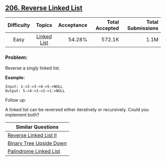 ## [206. Reverse Linked List](https://leetcode.com/problems/reverse-linked-list/)

| Difficulty | Topics | Acceptance | Total Accepted | Total Submissions |
| :-: | :-: | --: | --: | --: |
| Easy | [Linked List](https://leetcode.com/tag/linked-list/) | 54.28% | 572.1K | 1.1M |

### Problem:

Reverse a singly linked list.

**Example:**

```
Input: 1->2->3->4->5->NULL
Output: 5->4->3->2->1->NULL
```

Follow up:

A linked list can be reversed either iteratively or recursively. Could you implement both?

| Similar Questions |
| --- |
| [Reverse Linked List II](https://leetcode.com/problems/reverse-linked-list-ii/) |
| [Binary Tree Upside Down](https://leetcode.com/problems/binary-tree-upside-down/) |
| [Palindrome Linked List](https://leetcode.com/problems/palindrome-linked-list/) |
